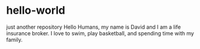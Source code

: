# hello-world
just another repository
Hello Humans, my name is David and I am a life insurance broker.
I love to swim, play basketball, and spending time with my family.
